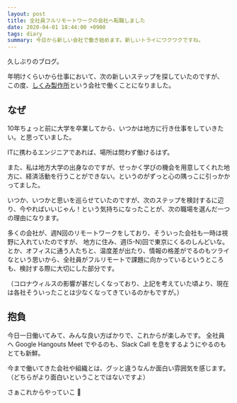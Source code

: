 ```yaml
---
layout: post
title: 全社員フルリモートワークの会社へ転職しました
date: 2020-04-01 18:44:00 +0900
tags: diary
summary: 今日から新しい会社で働き始めます。新しいトライにワクワクですね。
---
```


久しぶりのブログ。

年明けくらいから仕事において、次の新しいステップを探していたのですが、
この度、[しくみ製作所](https://sikmi.com)という会社で働くことになりました。

## なぜ

10年ちょっと前に大学を卒業してから、いつかは地方に行き仕事をしていきたい。と思っていました。

ITに携わるエンジニアであれば、場所は問わず働けるはず。

また、私は地方大学の出身なのですが、せっかく学びの機会を用意してくれた地方に、経済活動を行うことができない。というのがずっと心の隅っこに引っかかってました。

いつか、いつかと思いを巡らせていたのですが、次のステップを検討するに辺り、今やればいいじゃん！という気持ちになったことが、次の職場を選んだ一つの理由になります。

多くの会社が、週N回のリモートワークをしており、そういった会社も一時は視野に入れていたのですが、
地方に住み、週(5-N)回で東京にくるのしんどいな。とか、オフィスに通う人たちと、温度差が出たり、情報の格差がでるのもツライなという思いから、全社員がフルリモートで課題に向かっているというところも、検討する際に大切にした部分です。

（コロナウィルスの影響が甚だしくなっており、上記を考えていた頃より、現在は各社そういったことは少なくなってきているのかもですが。）

## 抱負

今日一日働いてみて、みんな良い方ばかりで、これからが楽しみです。
全社員へ Google Hangouts Meet でやるのも、Slack Call を息をするようにやるのもとても新鮮。

今まで働いてきた会社や組織とは、グッと違うなんか面白い雰囲気を感じます。（どちらがより面白いということではないですよ）

さぁこれからやっていこ 💪